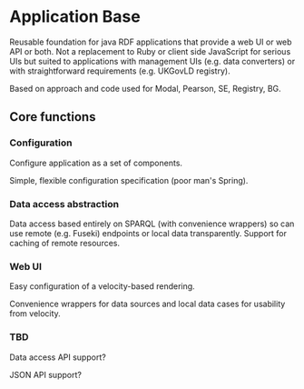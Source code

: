 # Application Base

Reusable foundation for java RDF applications that provide a web UI or web API or both.
Not a replacement to Ruby or client side JavaScript for serious UIs but suited 
to applications with management UIs (e.g. data converters) or with straightforward
requirements (e.g. UKGovLD registry).

Based on approach and code used for Modal, Pearson, SE, Registry, BG.

## Core functions

### Configuration

Configure application as a set of components.

Simple, flexible configuration specification (poor man's Spring).

### Data access abstraction

Data access based entirely on SPARQL (with convenience wrappers) so can use remote (e.g. Fuseki)
endpoints or local data transparently. Support for caching of remote resources.

### Web UI

Easy configuration of a velocity-based rendering.

Convenience wrappers for data sources and local data cases for usability from velocity.

### TBD

Data access API support?

JSON API support?
